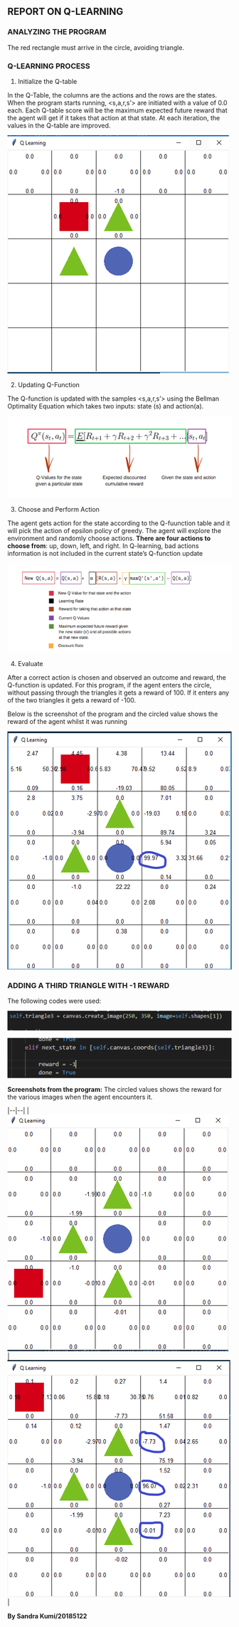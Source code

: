 ## REPORT ON Q-LEARNING

### ANALYZING THE PROGRAM

The red rectangle must arrive in the circle, avoiding triangle.

### Q-LEARNING PROCESS

 1. Initialize the Q-table
 
In the Q-Table, the columns are the actions and the rows are the states. When the program starts running, <s,a,r,s’> are initiated with a value of 0.0 each. Each Q-table score will be the maximum expected future reward that the agent will get if it takes that action at that state. At each iteration, the values in the Q-table are improved.

![enter image description here](https://github.com/SANDRAKUMI/Machine_Learning_Final-Exam/blob/master/Q_learning/initialise.PNG)

 2. Updating Q-Function

The Q-function is updated with the samples <s,a,r,s’> using the Bellman Optimality Equation which takes two inputs: state (s) and action(a).

![enter image description here](https://github.com/SANDRAKUMI/Machine_Learning_Final-Exam/blob/master/Q_learning/bellman%20eqn.PNG)

 3. Choose and Perform Action

The agent gets action for the state according to the Q-fuunction table and it will pick the action of epsilon policy of greedy. The agent will explore the environment and randomly choose actions. **There are four actions to choose from**: up, down, left, and right. In Q-learning, bad actions information is not included in the current state’s Q-function update

![enter image description here](https://github.com/SANDRAKUMI/Machine_Learning_Final-Exam/blob/master/Q_learning/qfunc.PNG)

 4. Evaluate
 
 After a correct action is chosen and observed an outcome and reward, the Q-function is updated. For this program, if the agent enters the circle, without passing through the triangles it gets a reward of 100. If it enters any of the two triangles it gets a reward of -100.

Below is the screenshot of the program and the circled value shows the reward of the agent whilst it was running

![enter image description here](https://github.com/SANDRAKUMI/Machine_Learning_Final-Exam/blob/master/Q_learning/reward.png)


### ADDING A THIRD TRIANGLE WITH -1 REWARD

The following codes were used:

![enter image description here](https://github.com/SANDRAKUMI/Machine_Learning_Final-Exam/blob/master/Q_learning/tricode.PNG)

![enter image description here](https://github.com/SANDRAKUMI/Machine_Learning_Final-Exam/blob/master/Q_learning/rewardtri3.PNG)


**Screenshots from the program:** The circled values shows the reward for the various images when the agent encounters it.


|--|--|
| ![enter image description here](https://github.com/SANDRAKUMI/Machine_Learning_Final-Exam/blob/master/Q_learning/addtriangle.PNG) | ![enter image description here](https://github.com/SANDRAKUMI/Machine_Learning_Final-Exam/blob/master/Q_learning/addtrireward.png) |


**By Sandra Kumi/20185122**
